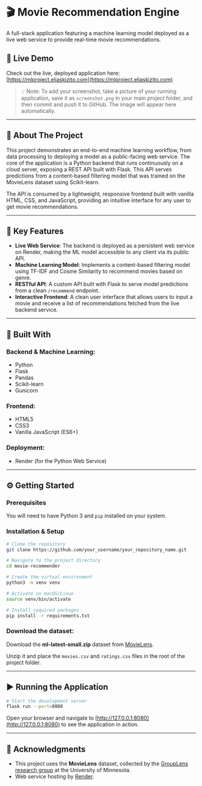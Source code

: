 # 🎬 Movie Recommendation Engine

A full-stack application featuring a machine learning model deployed as a live web service to provide real-time movie recommendations.

## 🚀 Live Demo

Check out the live, deployed application here: [https://mlproject.eliaskizito.com](https://mlproject.eliaskizito.com)

> 💡 Note: To add your screenshot, take a picture of your running application, save it as `screenshot.png` in your main project folder, and then commit and push it to GitHub. The image will appear here automatically.

---

## 📖 About The Project

This project demonstrates an end-to-end machine learning workflow, from data processing to deploying a model as a public-facing web service. The core of the application is a Python backend that runs continuously on a cloud server, exposing a REST API built with Flask. This API serves predictions from a content-based filtering model that was trained on the MovieLens dataset using Scikit-learn.

The API is consumed by a lightweight, responsive frontend built with vanilla HTML, CSS, and JavaScript, providing an intuitive interface for any user to get movie recommendations.

---

## 🔑 Key Features

- **Live Web Service**: The backend is deployed as a persistent web service on Render, making the ML model accessible to any client via its public API.
- **Machine Learning Model**: Implements a content-based filtering model using TF-IDF and Cosine Similarity to recommend movies based on genre.
- **RESTful API**: A custom API built with Flask to serve model predictions from a clean `/recommend` endpoint.
- **Interactive Frontend**: A clean user interface that allows users to input a movie and receive a list of recommendations fetched from the live backend service.

---

## 🧰 Built With

### Backend & Machine Learning:
- Python
- Flask
- Pandas
- Scikit-learn
- Gunicorn

### Frontend:
- HTML5
- CSS3
- Vanilla JavaScript (ES6+)

### Deployment:
- Render (for the Python Web Service)

---

## ⚙️ Getting Started

### Prerequisites

You will need to have Python 3 and `pip` installed on your system.

### Installation & Setup

```bash
# Clone the repository
git clone https://github.com/your_username/your_repository_name.git

# Navigate to the project directory
cd movie-recommender

# Create the virtual environment
python3 -m venv venv

# Activate on macOS/Linux
source venv/bin/activate

# Install required packages
pip install -r requirements.txt
```

### Download the dataset:

Download the **ml-latest-small.zip** dataset from [MovieLens](https://grouplens.org/datasets/movielens/).

Unzip it and place the `movies.csv` and `ratings.csv` files in the root of the project folder.

---

## ▶️ Running the Application

```bash
# Start the development server
flask run --port=8080
```

Open your browser and navigate to [http://127.0.0.1:8080](http://127.0.0.1:8080) to see the application in action.

---

## 🙏 Acknowledgments

- This project uses the **MovieLens** dataset, collected by the [GroupLens research group](https://grouplens.org) at the University of Minnesota.
- Web service hosting by [Render](https://render.com).
